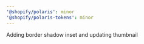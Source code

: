 ```yaml
---
'@shopify/polaris': minor
'@shopify/polaris-tokens': minor
---
```


Adding border shadow inset and updating thumbnail
